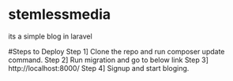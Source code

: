 # stemlessmedia
its a simple blog in laravel 

#Steps to Deploy
Step 1] Clone the repo and run composer update command.
Step 2] Run migration and go to below link
Step 3] http://localhost:8000/
Step 4] Signup and start bloging.
